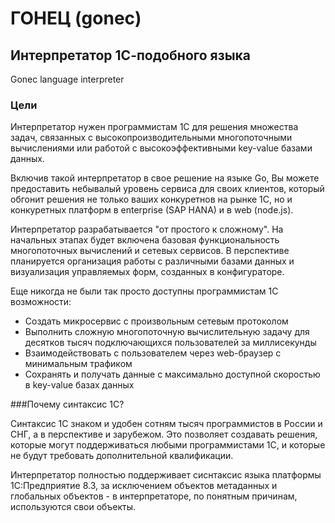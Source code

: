 # ГОНЕЦ (gonec)
## Интерпретатор 1С-подобного языка
Gonec language interpreter

### Цели

Интерпретатор нужен программистам 1С для решения множества задач, связанных с высокопроизводительными многопоточными вычислениями или работой с высокоэффективными key-value базами данных.

Включив такой интерпретатор в свое решение на языке Go, Вы можете предоставить небывалый уровень сервиса для своих клиентов, который обгонит решения не только ваших конкуретнов на рынке 1С, но и конкуретных платформ в enterprise (SAP HANA) и в web (node.js).

Интерпретатор разрабатывается "от простого к сложному". 
На начальных этапах будет включена базовая функциональность многопоточных вычислений и сетевых сервисов. 
В перспективе планируется организация работы с различными базами данных и визуализация управляемых форм, созданных в конфигураторе.

Еще никогда не были так просто доступны программистам 1С возможности:
* Создать микросервис с произвольным сетевым протоколом
* Выполнить сложную многопоточную вычислительную задачу для десятков тысяч подключающихся пользователей за миллисекунды
* Взаимодействовать с пользователем через web-браузер с минимальным трафиком
* Сохранять и получать данные с максимально доступной скоростью в key-value базах данных

###Почему синтаксис 1С?

Синтаксис 1С знаком и удобен сотням тысяч программистов в России и СНГ, а в перспективе и зарубежом. Это позволяет создавать решения, которые могут поддерживаться любыми программистами 1С, и которые не будут требовать дополнительной квалификации.

Интерпретатор полностью поддерживает сиснтаксис языка платформы 1С:Предприятие 8.3, за исключением объектов метаданных и глобальных объектов - в интерпретаторе, по понятным причинам, используются свои объекты.
